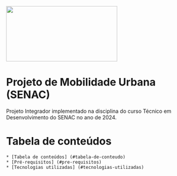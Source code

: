 <img src="https://useargo.com/wp-content/uploads/2019/10/Mobilidade-urbana-desafios-de-locomover-nos-principais-centros-urbanos.jpg" height="150" width="300" />

# Projeto de Mobilidade Urbana (SENAC)

Projeto Integrador implementado na disciplina do curso Técnico em Desenvolvimento do SENAC no ano de 2024.

Tabela de conteúdos
=========================
<!--ts-->
	* [Tabela de conteúdos] (#tabela-de-conteudo)
	* [Pré-requisitos] (#pre-requisitos)
	* [Tecnologias utilizadas] (#tecnologias-utilizadas)
<!--te-->

